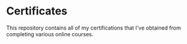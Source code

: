 # Certificates
This repository contains all of my certifications that I've obtained from completing various online courses.
